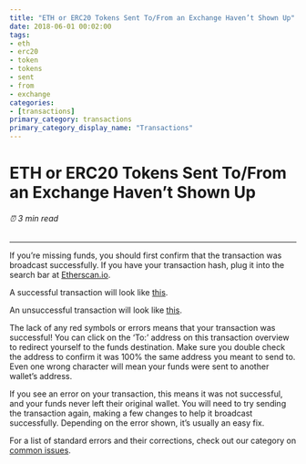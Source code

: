 ```yaml
---
title: "ETH or ERC20 Tokens Sent To/From an Exchange Haven’t Shown Up"
date: 2018-06-01 00:02:00
tags:
- eth
- erc20
- token
- tokens
- sent
- from
- exchange
categories:
- [transactions]
primary_category: transactions
primary_category_display_name: "Transactions"
---
```


# __ETH or ERC20 Tokens Sent To/From an Exchange Haven’t Shown Up__
###### ⏰ 3 min read
***

If you’re missing funds, you should first confirm that the transaction was broadcast successfully. If you have your transaction hash, plug it into the search bar at [Etherscan.io](https://etherscan.io).

A successful transaction will look like [this](https://etherscan.io/tx/0xcde5a30a1a1514919e9c357d4e89211701aa22a741936ad9516c2987d8b097c9).

An unsuccessful transaction will look like [this](https://etherscan.io/tx/0xf9c8514fad47eb54a414930563aabfeceb465c9f308f5f294a37edd0d669243c).

The lack of any red symbols or errors means that your transaction was successful! You can click on the ‘To:’ address on this transaction overview to redirect yourself to the funds destination. Make sure you double check the address to confirm it was 100% the same address you meant to send to. Even one wrong character will mean your funds were sent to another wallet’s address.

If you see an error on your transaction, this means it was not successful, and your funds never left their original wallet. You will need to try sending the transaction again, making a few changes to help it broadcast successfully. Depending on the error shown, it’s usually an easy fix. 

For a list of standard errors and their corrections, check out our category on [common issues](). 
